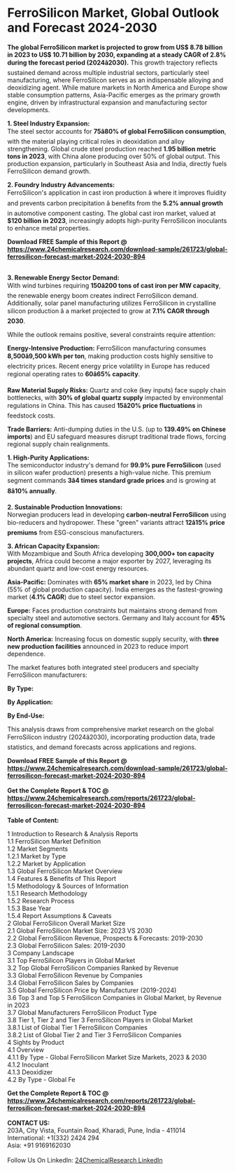 <h1>FerroSilicon Market, Global Outlook and Forecast 2024-2030</h1><p><strong>The global FerroSilicon market is projected to grow from US$ 8.78 billion in 2023 to US$ 10.71 billion by 2030, expanding at a steady CAGR of 2.8% during the forecast period (2024â2030).</strong> This growth trajectory reflects sustained demand across multiple industrial sectors, particularly steel manufacturing, where FerroSilicon serves as an indispensable alloying and deoxidizing agent. While mature markets in North America and Europe show stable consumption patterns, Asia-Pacific emerges as the primary growth engine, driven by infrastructural expansion and manufacturing sector developments.</p><p><strong>1. Steel Industry Expansion:</strong><br>
The steel sector accounts for <strong>75â80% of global FerroSilicon consumption</strong>, with the material playing critical roles in deoxidation and alloy strengthening. Global crude steel production reached <strong>1.95 billion metric tons in 2023</strong>, with China alone producing over 50% of global output. This production expansion, particularly in Southeast Asia and India, directly fuels FerroSilicon demand growth.</p><p><strong>2. Foundry Industry Advancements:</strong><br>
FerroSilicon's application in cast iron production â where it improves fluidity and prevents carbon precipitation â benefits from the <strong>5.2% annual growth</strong> in automotive component casting. The global cast iron market, valued at <strong>$120 billion in 2023</strong>, increasingly adopts high-purity FerroSilicon inoculants to enhance metal properties.</p><div><b>Download FREE Sample of this Report @ 
            <a href="https://www.24chemicalresearch.com/download-sample/261723/global-ferrosilicon-forecast-market-2024-2030-894">
            https://www.24chemicalresearch.com/download-sample/261723/global-ferrosilicon-forecast-market-2024-2030-894</a></b></div><br><p><strong>3. Renewable Energy Sector Demand:</strong><br>
With wind turbines requiring <strong>150â200 tons of cast iron per MW capacity</strong>, the renewable energy boom creates indirect FerroSilicon demand. Additionally, solar panel manufacturing utilizes FerroSilicon in crystalline silicon production â a market projected to grow at <strong>7.1% CAGR through 2030</strong>.</p><p>While the outlook remains positive, several constraints require attention:</p><p><strong>Energy-Intensive Production:</strong> FerroSilicon manufacturing consumes <strong>8,500â9,500 kWh per ton</strong>, making production costs highly sensitive to electricity prices. Recent energy price volatility in Europe has reduced regional operating rates to <strong>60â65% capacity</strong>.</p><p><strong>Raw Material Supply Risks:</strong> Quartz and coke (key inputs) face supply chain bottlenecks, with <strong>30% of global quartz supply</strong> impacted by environmental regulations in China. This has caused <strong>15â20% price fluctuations</strong> in feedstock costs.</p><p><strong>Trade Barriers:</strong> Anti-dumping duties in the U.S. (up to <strong>139.49% on Chinese imports</strong>) and EU safeguard measures disrupt traditional trade flows, forcing regional supply chain realignments.</p><p><strong>1. High-Purity Applications:</strong><br>
The semiconductor industry's demand for <strong>99.9% pure FerroSilicon</strong> (used in silicon wafer production) presents a high-value niche. This premium segment commands <strong>3â4 times standard grade prices</strong> and is growing at <strong>8â10% annually</strong>.</p><p><strong>2. Sustainable Production Innovations:</strong><br>
Norwegian producers lead in developing <strong>carbon-neutral FerroSilicon</strong> using bio-reducers and hydropower. These "green" variants attract <strong>12â15% price premiums</strong> from ESG-conscious manufacturers.</p><p><strong>3. African Capacity Expansion:</strong><br>
With Mozambique and South Africa developing <strong>300,000+ ton capacity projects</strong>, Africa could become a major exporter by 2027, leveraging its abundant quartz and low-cost energy resources.</p><p><strong>Asia-Pacific:</strong> Dominates with <strong>65% market share</strong> in 2023, led by China (55% of global production capacity). India emerges as the fastest-growing market (<strong>4.1% CAGR</strong>) due to steel sector expansion.</p><p><strong>Europe:</strong> Faces production constraints but maintains strong demand from specialty steel and automotive sectors. Germany and Italy account for <strong>45% of regional consumption</strong>.</p><p><strong>North America:</strong> Increasing focus on domestic supply security, with <strong>three new production facilities</strong> announced in 2023 to reduce import dependence.</p><p>The market features both integrated steel producers and specialty FerroSilicon manufacturers:</p><p><strong>By Type:</strong></p><p><strong>By Application:</strong></p><p><strong>By End-Use:</strong></p><p>This analysis draws from comprehensive market research on the global FerroSilicon industry (2024â2030), incorporating production data, trade statistics, and demand forecasts across applications and regions.</p><div><b>Download FREE Sample of this Report @ 
            <a href="https://www.24chemicalresearch.com/download-sample/261723/global-ferrosilicon-forecast-market-2024-2030-894">
            https://www.24chemicalresearch.com/download-sample/261723/global-ferrosilicon-forecast-market-2024-2030-894</a></b></div><br><div><b>Get the Complete Report & TOC @ 
            <a href="https://www.24chemicalresearch.com/reports/261723/global-ferrosilicon-forecast-market-2024-2030-894">
            https://www.24chemicalresearch.com/reports/261723/global-ferrosilicon-forecast-market-2024-2030-894</a></b></div><br>
            <b>Table of Content:</b><p>1 Introduction to Research & Analysis Reports<br />
    1.1 FerroSilicon Market Definition<br />
    1.2 Market Segments<br />
        1.2.1 Market by Type<br />
        1.2.2 Market by Application<br />
    1.3 Global FerroSilicon Market Overview<br />
    1.4 Features & Benefits of This Report<br />
    1.5 Methodology & Sources of Information<br />
        1.5.1 Research Methodology<br />
        1.5.2 Research Process<br />
        1.5.3 Base Year<br />
        1.5.4 Report Assumptions & Caveats<br />
2 Global FerroSilicon Overall Market Size<br />
    2.1 Global FerroSilicon Market Size: 2023 VS 2030<br />
    2.2 Global FerroSilicon Revenue, Prospects & Forecasts: 2019-2030<br />
    2.3 Global FerroSilicon Sales: 2019-2030<br />
3 Company Landscape<br />
    3.1 Top FerroSilicon Players in Global Market<br />
    3.2 Top Global FerroSilicon Companies Ranked by Revenue<br />
    3.3 Global FerroSilicon Revenue by Companies<br />
    3.4 Global FerroSilicon Sales by Companies<br />
    3.5 Global FerroSilicon Price by Manufacturer (2019-2024)<br />
    3.6 Top 3 and Top 5 FerroSilicon Companies in Global Market, by Revenue in 2023<br />
    3.7 Global Manufacturers FerroSilicon Product Type<br />
    3.8 Tier 1, Tier 2 and Tier 3 FerroSilicon Players in Global Market<br />
        3.8.1 List of Global Tier 1 FerroSilicon Companies<br />
        3.8.2 List of Global Tier 2 and Tier 3 FerroSilicon Companies<br />
4 Sights by Product<br />
    4.1 Overview<br />
        4.1.1 By Type - Global FerroSilicon Market Size Markets, 2023 & 2030<br />
        4.1.2 Inoculant<br />
        4.1.3 Deoxidizer<br />
    4.2 By Type - Global Fe</p><div><b>Get the Complete Report & TOC @ 
            <a href="https://www.24chemicalresearch.com/reports/261723/global-ferrosilicon-forecast-market-2024-2030-894">
            https://www.24chemicalresearch.com/reports/261723/global-ferrosilicon-forecast-market-2024-2030-894</a></b></div><br><b>CONTACT US:</b><br>
            203A, City Vista, Fountain Road, Kharadi, Pune, India - 411014<br>
            International: +1(332) 2424 294<br>
            Asia: +91 9169162030 <br><br>
            Follow Us On LinkedIn: <a href="https://www.linkedin.com/company/24chemicalresearch/">24ChemicalResearch LinkedIn</a>